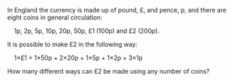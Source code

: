 In England the currency is made up of pound, £, and pence, p, and there are eight coins in general circulation:

&nbsp;&nbsp;&nbsp;&nbsp;1p, 2p, 5p, 10p, 20p, 50p, £1 (100p) and £2 (200p).

It is possible to make £2 in the following way:

&nbsp;&nbsp;&nbsp;&nbsp;1×£1 + 1×50p + 2×20p + 1×5p + 1×2p + 3×1p

How many different ways can £2 be made using any number of coins?
